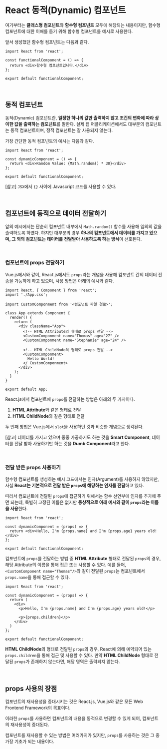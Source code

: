 # React 동적(Dynamic) 컴포넌트

여기부터는 **클래스형 컴포넌트**와 **함수형 컴포넌트** 모두에 해당되는 내용이지만, 함수형 컴포넌트에 대한 이해를 돕기 위해 함수형 컴포넌트를 예시로 사용한다.

앞서 생성했던 함수형 컴포넌트는 다음과 같다.

```
import React from 'react';

const functionalComponent = () => {
  return <div>함수형 컴포넌트입니다.</div>
};

export default functionalComponent;
```

<br>

## 동적 컴포넌트

동적(Dynamic) 컴포넌트란, **일정한 하나의 값만 출력하지 않고 조건의 변화에 따라 상이한 값을 출력하는 컴포넌트**를 말한다. 실제 웹 어플리케이션에서도 대부분의 컴포넌트는 동적 컴포넌트이며, 정적 컴포넌트는 잘 사용되지 않는다.

가장 간단한 동적 컴포넌트의 예시는 다음과 같다.

```
import React from 'react';

const dynamicComponent = () => {
  return <div>Random Value: {Math.random() * 30}</div>
};

export default functionalComponent;
```

[참고] `JSX`에서 `{}` 사이에 Javascript 코드를 사용할 수 있다.

<br>

## 컴포넌트에 동적으로 데이터 전달하기

앞의 예시에서는 단순히 컴포넌트 내부에서 `Math.random()` 함수를 사용해 임의의 값을 출력하도록 하였다. 하지만 대부분의 경우 **하나의 컴포넌트에서 데이터를 가지고 있으며, 그 외의 컴포넌트는 데이터를 전달받아 사용하도록 하는 방식**이 선호된다.

<br>

### 컴포넌트에 props 전달하기

Vue.js에서와 같이, React.js에서도 `props`라는 개념을 사용해 컴포넌트 간의 데이터 전송을 가능하게 하고 있으며, 사용 방법은 아래의 예시와 같다.

```
import React, { Component } from 'react';
import './App.css';

import CustomComponment from '<컴포넌트 파일 경로>';

class App extends Component {
  render() {
    return (
      <div className="App">
        <!-- HTML Attribute의 형태로 props 전달 -->
        <CustomComponment name="Thomas" age="27" />
        <CustomComponment name="Stephanie" age="24" />

        <!-- HTML ChildNode의 형태로 props 전달 -->
        <CustomComponment>
          Hello World!
        </ CustomComponment>
      </div>
    );
  }
}

export default App;
```

React.js에서 컴포넌트에 `props`를 전달하는 방법은 아래의 두 가지이다.

1. **HTML Attribute**와 같은 형태로 전달
2. **HTML ChildNode**와 같은 형태로 전달

두 번째 방법은 Vue.js에서 `slot`을 사용하던 것과 비슷한 개념으로 생각된다.

[참고] 데이터를 가지고 있으며 종종 가공하기도 하는 것을 **Smart Component**, 데이터를 전달 받아 사용하기만 하는 것을 **Dumb Component**라고 한다.

<br>

### 전달 받은 props 사용하기

함수형 컴포넌트를 생성하는 예시 코드에서는 인자(Argument)를 사용하지 않았지만, 사실 **React는 기본적으로 전달 받은 `props`에 해당하는 인자를 전달**하고 있다.

따라서 컴포넌트에 전달된 `props`에 접근하기 위해서는 함수 선언부에 인자를 추가해 주면 되는데, 특별히 고정된 이름은 없지만 **통상적으로 아래 예시와 같이 `props`라는 이름을 사용**한다.

```
import React from 'react';

const dynamicComponent = (props) => {
  return <div>Hello, I'm {props.name} and I'm {props.age} years old!</div>
};

export default functionalComponent;
```

컴포넌트에 `props`를 전달하는 방법 중 **HTML Attribute** 형태로 전달된 `props`의 경우, 해당 Attribute의 이름을 통해 접근 또는 사용할 수 있다. 예를 들어, `<CustomComponent name="Thomas"/>`와 같이 전달된 `props`는 컴포넌트에서 `props.name`을 통해 접근할 수 있다.

```
import React from 'react';

const dynamicComponent = (props) => {
  return (
    <div>
      <p>Hello, I'm {props.name} and I'm {props.age} years old!</p>

      <p>{props.children}</p>
    </div>
  )
};

export default functionalComponent;
```

**HTML ChildNode**의 형태로 전달된 `props`의 경우, React에 의해 예약되어 있는 `props.children`을 통해 접근 및 사용할 수 있다. 만약 **HTML ChildNode** 형태로 전달된 `props`가 존재하지 않는다면, 해당 영역은 출력되지 않는다.

<br>

## props 사용의 장점

컴포넌트의 재사용성을 증대시키는 것은 React.js, Vue.js와 같은 모든 Web Frontend Framework의 목표이다.

이러한 `props`를 사용하면 컴포넌트의 내용을 동적으로 변경할 수 있게 되어, 컴포넌트의 재사용성이 증대된다.

컴포넌트를 재사용할 수 있는 방법은 여러가지가 있지만, `props`를 사용하는 것은 그 중 가장 기초가 되는 내용이다.
